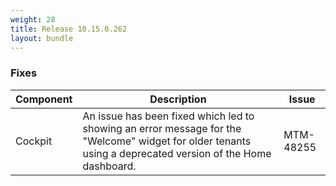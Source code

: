 ```yaml
---
weight: 28
title: Release 10.15.0.262
layout: bundle
---
```


<!--10.15.0.250 - 10.15.0.262-->

### Fixes

<div><table ><colgroup>
<col style="width: 15%;"><col style="width: 70%;"><col style="width: 15%;"></colgroup>
<thead><tr>
<th>
Component</th>
<th>
Description</th>
<th>
Issue</th>
</tr>
</thead><tbody>

<tr>
<td>Cockpit</td>
<td>An issue has been fixed which led to showing an error message for the "Welcome" widget for older tenants using a deprecated version of the Home dashboard.</td>

<td>MTM-48255</td>
</tr>

</tbody></table></div>
